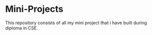# Mini-Projects
This repository consists of all my mini project that i have built during diploma in CSE.
